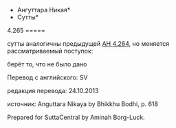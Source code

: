 * Ангуттара Никая*
* Сутты*

4\.265
\=\=\=\=\=

сутты аналогичны предыдущей [АН 4\.264](/an4\.264/ru/sv), но меняется рассматриваемый поступок:

берёт то, что не было дано

Перевод с английского: SV

редакция перевода: 24\.10\.2013

источник: Anguttara Nikaya by Bhikkhu Bodhi, p\. 618

Prepared for SuttaCentral by Aminah Borg\-Luck\.